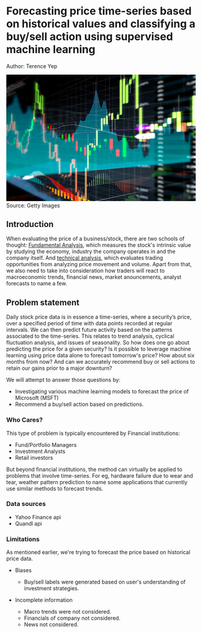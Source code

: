 # Forecasting price time-series based on historical values and classifying a buy/sell action using supervised machine learning 
Author: Terence Yep

![Image of stock chart](img/candle-stick-graph-stock.jpg?raw=true "Image of stock chart")
Source: Getty Images

## Introduction
When evaluating the price of a business/stock, there are two schools of thought: [Fundamental Analysis](https://www.investopedia.com/articles/trading/06/fundamentalapproach.asp), which measures the stock's intrinsic value by studying the economy, industry the company operates in and the company itself. And [technical analysis](https://www.investopedia.com/terms/t/technicalanalysis.asp), which evaluates trading opportunities from analyzing price movement and volume. Apart from that, we also need to take into consideration how traders will react to macroeconomic trends, financial news, market anouncements, analyst forecasts to name a few. 

## Problem statement
Daily stock price data is in essence a time-series, where a security’s price, over a specified period of time with data points recorded at regular intervals. We can then predict future activity based on the patterns associated to the time-series. This relates to trend analysis, cyclical fluctuation analysis, and issues of seasonality.
So how does one go about predicting the price for a given security? Is it possible to leverage machine learning using price data alone to forecast tomorrow's price? How about six months from now? And can we accurately recommend buy or sell actions to retain our gains prior to a major downturn?

We will attempt to answer those questions by:

- Investigating various machine learning models to forecast the price of Microsoft (MSFT)
- Recommend a buy/sell action based on predictions.  

### Who Cares? 
This type of problem is typically encountered by Financial institutions: 

- Fund/Portfolio Managers
- Investment Analysts 
- Retail investors 

But beyond financial institutions, the method can virtually be applied to problems that involve time-series. For eg, hardware failure due to wear and tear, weather pattern prediction to name some applications that currently use similar methods to forecast trends. 

### Data sources

* Yahoo Finance api 
* Quandl api 

### Limitations

As mentioned earlier, we're trying to forecast the price based on historical price data. 

- Biases
    * Buy/sell labels were generated based on user's understanding of investment strategies. 
     
- Incomplete information
    * Macro trends were not considered. 
    * Financials of company not considered.
    * News not considered. 
 




